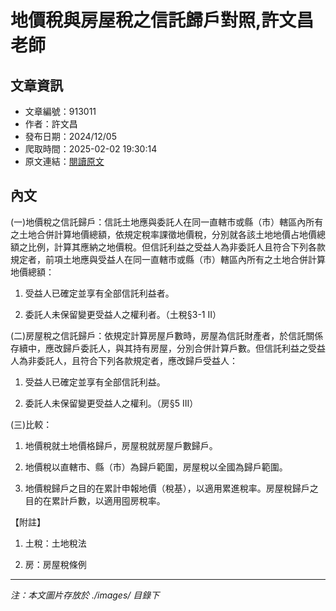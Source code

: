 # 地價稅與房屋稅之信託歸戶對照,許文昌老師

## 文章資訊
- 文章編號：913011
- 作者：許文昌
- 發布日期：2024/12/05
- 爬取時間：2025-02-02 19:30:14
- 原文連結：[閱讀原文](https://real-estate.get.com.tw/Columns/detail.aspx?no=913011)

## 內文
(一)地價稅之信託歸戶：信託土地應與委託人在同一直轄市或縣（市）轄區內所有之土地合併計算地價總額，依規定稅率課徵地價稅，分別就各該土地地價占地價總額之比例，計算其應納之地價稅。但信託利益之受益人為非委託人且符合下列各款規定者，前項土地應與受益人在同一直轄市或縣（市）轄區內所有之土地合併計算地價總額：

1. 受益人已確定並享有全部信託利益者。

2. 委託人未保留變更受益人之權利者。（土稅§3-1 II）

(二)房屋稅之信託歸戶：依規定計算房屋戶數時，房屋為信託財產者，於信託關係存續中，應改歸戶委託人，與其持有房屋，分別合併計算戶數。但信託利益之受益人為非委託人，且符合下列各款規定者，應改歸戶受益人：

1. 受益人已確定並享有全部信託利益。

2. 委託人未保留變更受益人之權利。（房§5 III）

(三)比較：

1. 地價稅就土地價格歸戶，房屋稅就房屋戶數歸戶。

2. 地價稅以直轄市、縣（市）為歸戶範圍，房屋稅以全國為歸戶範圍。

3. 地價稅歸戶之目的在累計申報地價（稅基），以適用累進稅率。房屋稅歸戶之目的在累計戶數，以適用囤房稅率。

【附註】

1. 土稅：土地稅法

2. 房：房屋稅條例

---
*注：本文圖片存放於 ./images/ 目錄下*

